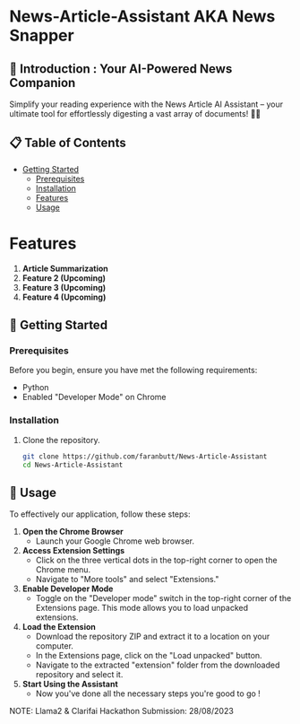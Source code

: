 # News-Article-Assistant AKA News Snapper 
<h2>🚀 Introduction : Your AI-Powered News Companion</h2>
Simplify your reading experience with the News Article AI Assistant – your ultimate tool for effortlessly digesting a vast array of documents! 📰🤖

## 📋 Table of Contents

- [Getting Started](#getting-started)
  - [Prerequisites](#prerequisites)
  - [Installation](#installation)
  - [Features](#features)
  - [Usage](#usage)

# Features
1. **Article Summarization**
2. **Feature 2 (Upcoming)**
3. **Feature 3 (Upcoming)**
4. **Feature 4 (Upcoming)**

## 🚦 Getting Started

### Prerequisites

Before you begin, ensure you have met the following requirements:

- Python 
- Enabled  "Developer Mode" on Chrome

### Installation

1. Clone the repository.
   ```sh
   git clone https://github.com/faranbutt/News-Article-Assistant
   cd News-Article-Assistant
## 📖 Usage
To effectively our application, follow these steps:
1. **Open the Chrome Browser**
   - Launch your Google Chrome web browser.
2. **Access Extension Settings**
   - Click on the three vertical dots in the top-right corner to open the Chrome menu.
   - Navigate to "More tools" and select "Extensions."
3. **Enable Developer Mode**
   - Toggle on the "Developer mode" switch in the top-right corner of the Extensions page. This mode allows you to load unpacked extensions.
4. **Load the Extension**
   - Download the repository ZIP and extract it to a location on your computer.
   - In the Extensions page, click on the "Load unpacked" button.
   - Navigate to the extracted "extension" folder from the downloaded repository and select it.
5. **Start Using the Assistant**
   - Now you've done all the necessary steps you're good to go !

NOTE: Llama2 & Clarifai Hackathon Submission: 28/08/2023

